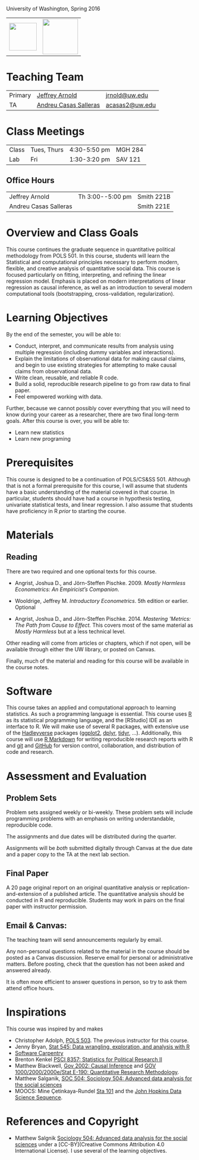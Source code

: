<p class="lead">
University of Washington, Spring 2016
</p>

<table>
<tr>
<td><a href="http://www.polisci.washington.edu/"><img src="uw-deptPoliSci_273@2x.png" height="74px"></a></td>
<td><a href="https://www.csss.washington.edu/"><img src="CSSStranMD@2x.png" height="95opx"></a></td>
</tr>
</table>

# Teaching Team

<table class = "table table-striped table-hover">
<tr>
<td>Primary</td>
<td> <a href="http://jrnold.me">Jeffrey Arnold</a> </td>
<td> <a href="mailto:jrnold@uw.ed">jrnold@uw.edu</a> </td>
</tr>
<tr>
<td>TA</td>
<td><a href="http://andreucasas.com//">Andreu Casas Salleras</a> </td>
<td><a href="mailto:acass2@uw.edu">acasas2@uw.edu</a> </td>
</tr>
</table>

# Class Meetings

<table class = "table table-striped table-hover">
<td>Class </td>
<td>Tues, Thurs</td>
<td>4:30-5:50 pm </td>
<td>MGH 284</td>
</tr>
<tr>
<td>Lab </td>
<td>Fri </td>
<td>1:30-3:20 pm </td>
<td>SAV 121</td>
</tr>
</table>

## Office Hours

<table class = "table table-striped table-hover">
<tr>
<td>Jeffrey Arnold</td>
<td>Th 3:00--5:00 pm</td>
<td>Smith 221B</td>
</tr>
<tr>
<td>Andreu Casas Salleras</td>
<td></td>
<td>Smith 221E</td>
</tr>
</table>


# Overview and Class Goals

This course continues the graduate sequence in quantitative political methodology from POLS 501.
In this course, students will learn the Statistical and computational principles necessary to perform modern, flexible, and creative analysis of quantitative social data.
This course is focused particularly on fitting, interpreting, and refining the linear regression model.
Emphasis is placed on modern interpretations of linear regression as causal inference, as well as an introduction to several modern computational tools (bootstrapping, cross-validation, regularization).


# Learning Objectives

By the end of the semester, you will be able to:

- Conduct, interpret, and communicate results from analysis using multiple regression (including dummy variables and interactions).
- Explain the limitations of observational data for making causal claims, and begin to use existing strategies for attempting to make causal claims from observational data.
- Write clean, reusable, and reliable R code.
- Build a solid, reproducible research pipeline to go from raw data to final paper.
- Feel empowered working with data.

Further, because we cannot possibly cover everything that you will need to know during your career as a researcher, there are two final long-term goals.
After this course is over, you will be able to:

- Learn new statistics
- Learn new programing


# Prerequisites

This course is designed to be a continuation of POLS/CS&SS 501.
Although that is not a formal prerequisite for this course, I will assume that students have a basic understanding of the material covered in that course.
In particular, students should have had a course in hypothesis testing, univariate statistical tests, and linear regression.
I also assume that students have proficiency in R *prior* to starting the course.


# Materials


## Reading

There are two required and one optional texts for this course.

- Angrist, Joshua D., and Jörn-Steffen Pischke. 2009. *Mostly Harmless Econometrics: An Empiricist’s Companion*.
- Wooldrige, Jeffrey M. *Introductory Econometrics*. 5th edition or earlier.
Optional

- Angrist, Joshua D., and Jörn-Steffen Pischke. 2014. *Mastering 'Metrics: The Path from Cause to Effect.* This covers most of the same material as *Mostly Harmless* but at a less technical level.

Other reading will come from articles or chapters, which if not open, will be available through either the UW library, or posted on Canvas.

Finally, much of the material and reading for this course will be available in the course notes.


# Software

This course takes an applied and computational approach to learning statistics.
As such a programming language is essential.
This course uses [R]() as its statistical programming language, and the [RStudio] IDE as an interface to R.
We will make use of several R packages, with extensive use of the [Hadleyverse](http://adolfoalvarez.cl/the-hitchhikers-guide-to-the-hadleyverse/) packages ([ggplot2](https://cran.r-project.org/package=ggplot2), [dplyr](https://cran.r-project.org/package=dplyr), [tidyr](https://cran.r-project.org/package=tidyr), ...).
Additionally, this course will use [R Markdown](http://rmarkdown.rstudio.com/) for writing reproducible research reports with R and [git](https://git-scm.com/) and [GitHub](https://github.com/) for version control, collaboration, and distribution of code and research.


# Assessment and Evaluation

## Problem Sets

Problem sets assigned weekly or bi-weekly. These problem sets will include programming problems with an emphasis on writing understandable, reproducible code.

The assignments and due dates will be distributed during the quarter.
<!-- These assignments may involve peer review / grading. -->

Assignments will be *both* submitted digitally through Canvas at the due date and a paper copy to the TA at the next lab section.


## Final Paper

A 20 page original report on an original quantitative analysis or replication-and-extension of a published article. The quantitative analysis should be conducted in R and reproducible.
Students may work in pairs on the final paper with instructor permission.


## Email & Canvas:

The teaching team will send announcements regularly by email.

Any non-personal questions related to the material in the course should be posted as a Canvas discussion.
Reserve email for personal or administrative matters.
Before posting, check that the question has not been asked and answered already.

It is often more efficient to answer questions in person, so try to ask them attend office hours.


# Inspirations

This course was inspired by and makes

- Christopher Adolph, [POLS 503](http://faculty.washington.edu/cadolph/?page=20). The previous instructor for this course.
- Jenny Bryan, [Stat 545: Data wrangling, exploration, and analysis with R]( http://stat545-ubc.github.io/)
- [Software Carpentry](https://software-carpentry.org/)
- Brenton Kenkel [PSCI 8357: Statistics for Political Research II](http://bkenkel.com/psci8357/)
- Matthew Blackwell, [Gov 2002: Causal Inference](http://www.mattblackwell.org/files/teaching/gov2002-15f-syllabus.pdf) and [GOV 1000/2000/2000e/Stat E-190: Quantitative Research Methodology](http://www.mattblackwell.org/files/teaching/gov2000-15f-syllabus.pdf).
- Matthew Salganik, [SOC 504: Sociology 504: Advanced data analysis for the social sciences](http://www.princeton.edu/~mjs3/soc504_s2015/)
- MOOCS: Mine Çetinkaya-Rundel [Sta 101](https://www2.stat.duke.edu/courses/Spring16/sta101.001/) and the [John Hopkins Data Science Sequence](https://www.coursera.org/specializations/jhu-data-science).

# References and Copyright


- Matthew Salgnik [Sociology 504: Advanced data analysis for the social sciences](http://www.princeton.edu/~mjs3/soc504_s2015/) under a [CC-BY](Creative Commons Attribution 4.0 International License). I use several of the learning objectives.
